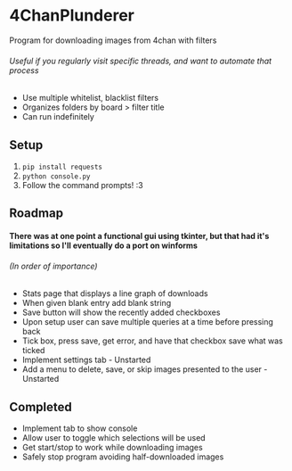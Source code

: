 # 4ChanPlunderer
Program for downloading images from 4chan with filters 
###### Useful if you regularly visit specific threads, and want to automate that process

- Use multiple whitelist, blacklist filters
- Organizes folders by board > filter title
- Can run indefinitely

## Setup
1. ```pip install requests``` 
2. ```python console.py```
3. Follow the command prompts! :3 

## Roadmap 
#### There was at one point a functional gui using tkinter, but that had it's limitations so I'll eventually do a port on winforms
###### (In order of importance)
- Stats page that displays a line graph of downloads 
- When given blank entry add blank string
- Save button will show the recently added checkboxes
- Upon setup user can save multiple queries at a time before pressing back
- Tick box, press save, get error, and have that checkbox save what was ticked
- Implement settings tab - Unstarted
- Add a menu to delete, save, or skip images presented to the user - Unstarted

## Completed
- Implement tab to show console
- Allow user to toggle which selections will be used
- Get start/stop to work while downloading images
- Safely stop program avoiding half-downloaded images
